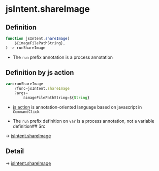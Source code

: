 # jsIntent.shareImage

## Definition

```js.js
function jsIntent.shareImage(
	${imageFilePathString},
) -> runShareImage
```

- The `run` prefix annotation is a process annotation
## Definition by js action

```js.js
var=runShareImage
	?func=jsIntent.shareImage
	?args=
		&imageFilePathString=${String}
```

- [js action](#) is annotation-oriented language based on javascript in `CommandClick`

- The `run` prefix definition on `var` is a process annotation, not a variable definition## Src

-> [jsIntent.shareImage](https://github.com/puutaro/CommandClick/blob/master/app/src/main/java/com/puutaro/commandclick/fragment_lib/terminal_fragment/js_interface/JsIntent.kt#L125)

## Detail

-> [jsIntent.shareImage](https://github.com/puutaro/CommandClick/blob/master/md/developer/js_interface/details/JsIntent/shareImage.md)
